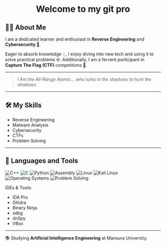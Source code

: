 <h1 align="center">Welcome to my git pro</h1>

## 🧑‍💻 About Me
I am a dedicated learner and enthusiast in **Reverse Engineering** and **Cybersecurity 🔐**.

Eager to absorb knowledge 💡, I enjoy diving into new tech and using it to solve practical problems 🌐. Additionally, I am a fervent participant in **Capture The Flag (CTF)** competitions 🧩.

---

> *I Am the All-Range Atomic... who lurks in the shadows to hunt the shadows.*

---

## 🛠️ My Skills

- Reverse Engineering
- Malware Analysis
- Cybersecurity
- CTFs
- Problem Solving

---

## 🧰 Languages and Tools

![C++](https://img.shields.io/badge/C++-00599C?style=for-the-badge&logo=cplusplus&logoColor=white)
![C](https://img.shields.io/badge/C-00599C?style=for-the-badge&logo=c&logoColor=white)
![Python](https://img.shields.io/badge/Python-3776AB?style=for-the-badge&logo=python&logoColor=white)
![Assembly](https://img.shields.io/badge/Assembly-6E4C13?style=for-the-badge)
![Linux](https://img.shields.io/badge/Linux-FCC624?style=for-the-badge&logo=linux&logoColor=black)
![Kali Linux](https://img.shields.io/badge/Kali_Linux-557C94?style=for-the-badge&logo=kali-linux&logoColor=white)
![Operating Systems](https://img.shields.io/badge/Operating_Systems-grey?style=for-the-badge)
![Problem Solving](https://img.shields.io/badge/Problem_Solving-grey?style=for-the-badge)

IDEs & Tools:
- IDA Pro
- Ghidra
- Binary Ninja
- xdbg
- dnSpy
- VBox

---

📚 Studying **Artificial Intelligence Engineering** at Mansura University.
